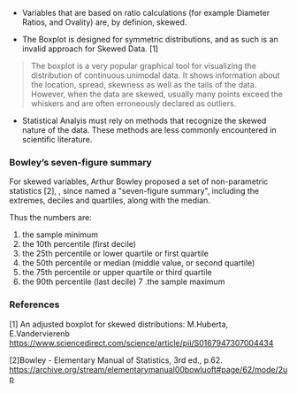
* Variables that are based on ratio calculations (for example Diameter Ratios, and Ovality) are, 
by definion, skewed.

* The Boxplot is designed for symmetric distributions, and as such is an invalid 
approach for Skewed Data. [1]

>The boxplot is a very popular graphical tool for visualizing the distribution of continuous unimodal data. It shows information about the location, spread, skewness as well as the tails of the data. However, when the data are skewed, usually many points exceed the whiskers and are often erroneously declared as outliers.


* Statistical Analyis must rely on methods that recognize the skewed nature of the data.
These methods are less commonly encountered in scientific literature.

### Bowley’s seven-figure summary
For skewed variables, Arthur Bowley proposed a set of non-parametric statistics [2], 
, since named a "seven-figure summary", including the extremes, deciles and quartiles, 
along with the median.

Thus the numbers are:

1. the sample minimum
2. the 10th percentile (first decile)
3. the 25th percentile or lower quartile or first quartile
4. the 50th percentile or median (middle value, or second quartile)
5. the 75th percentile or upper quartile or third quartile
6. the 90th percentile (last decile)
7 .the sample maximum

### References

[1] An adjusted boxplot for skewed distributions: M.Huberta, E.Vandervierenb
https://www.sciencedirect.com/science/article/pii/S0167947307004434

[2]Bowley - Elementary Manual of Statistics, 3rd ed., p.62.
https://archive.org/stream/elementarymanual00bowluoft#page/62/mode/2up
